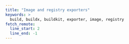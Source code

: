 ```yaml
---
title: "Image and registry exporters"
keywords: >
  build, buildx, buildkit, exporter, image, registry
fetch_remote:
  line_start: 2
  line_end: -1
---
```

